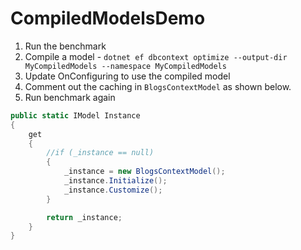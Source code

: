 # CompiledModelsDemo

1. Run the benchmark
2. Compile a model - `dotnet ef dbcontext optimize --output-dir MyCompiledModels --namespace MyCompiledModels`
3. Update OnConfiguring to use the compiled model
4. Comment out the caching in `BlogsContextModel` as shown below.
5. Run benchmark again

```csharp
public static IModel Instance
{
    get
    {
        //if (_instance == null)
        {
            _instance = new BlogsContextModel();
            _instance.Initialize();
            _instance.Customize();
        }

        return _instance;
    }
}
```
